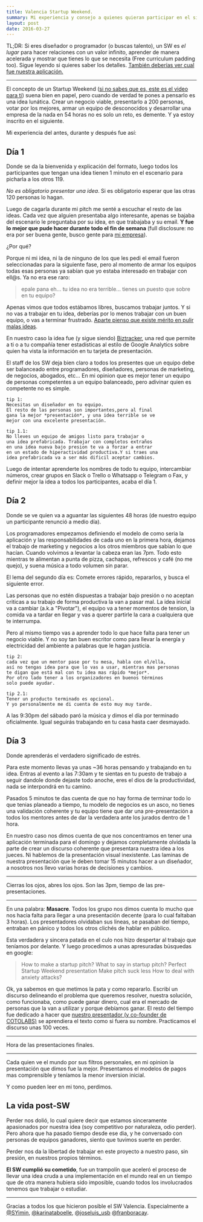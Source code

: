 ```yaml
---
title: Valencia Startup Weekend.
summary: Mi experiencia y consejo a quienes quieran participar en el siguiente.
layout: post
date: 2016-03-27
---
```

TL;DR: Si eres diseñador o programador (o buscas talento), un SW es *el lugar* para hacer relaciones con un valor infinito, aprender de manera acelerada y mostrar que tienes lo que se necesita (Free curriculum padding too). Sigue leyendo si quieres saber los detalles. [También deberías ver cual fue nuestra aplicación.](twitter.com/biztrackerv)
***
El concepto de un Startup Weekend ([si no sabes que es, este es el video para ti](https://www.youtube.com/watch?v=cPScUWwP6ec)) suena bien en papel, pero cuando de verdad te pones a pensarlo es una idea lunática. Crear un negocio viable, presentarlo a 200 personas, votar por los mejores, armar un equipo de desconocidos y desarrollar una empresa de la nada en 54 horas no es solo un reto, es demente. Y ya estoy inscrito en el siguiente.

Mi experiencia del antes, durante y después fue así:

## Día 1
Donde se da la bienvenida y explicación del formato, luego todos los participantes que tengan una idea tienen 1 minuto en el escenario para picharla a los otros 119.

*No es obligatorio presentar una idea*. Si es obligatorio esperar que las otras 120 personas lo hagan.

Luego de cagarla durante mi pitch me senté a escuchar el resto de las ideas. Cada vez que alguien presentaba algo interesante, apenas se bajaba del escenario le preguntaba por su idea, en que trabajaba y su email. **Y fue lo mejor que pude hacer durante todo el fin de semana** (full disclosure: no era por ser buena gente, busco gente para [mi empresa](cotolabs.com)).

¿Por qué?

Porque ni mi idea, ni la de ninguno de los que les pedi el email fueron seleccionadas para la siguiente fase, pero al momento de armar los equipos todas esas personas ya sabían que yo estaba interesado en trabajar con ell@s.
Ya no era ese raro:
>epale pana eh... tu idea no era terrible... tienes un puesto que sobre en tu equipo?

Apenas vimos que todos estábamos libres, buscamos trabajar juntos. Y si no vas a trabajar en tu idea, deberías por lo menos trabajar con un buen equipo, o vas a terminar frustrado. [Aparte pienso que existe mérito en pulir malas ideas](/posts/malas-ideas).

En nuestro caso la idea fue (y sigue siendo) [Biztracker](twitter.com/biztrackerv), una red que permite a ti o a tu compañía tener estadísticas al estilo de Google Analytics sobre quien ha vista la información en tu tarjeta de presentación.

El staff de los SW deja bien claro a todos los presentes que un equipo debe ser balanceado entre programadores, diseñadores, personas de marketing, de negocios, abogados, etc...  En mi opinion que es mejor tener un equipo de personas competentes a un equipo balanceado, pero adivinar quien es competente no es simple.


```
tip 1:
Necesitas un diseñador en tu equipo.
El resto de las personas son importantes,pero al final
gana la mejor *presentación*, y una idea terrible se ve
mejor con una excelente presentación.

tip 1.1:
No lleves un equipo de amigos listo para trabajar o
una idea prefabricada. Trabajar con completos extraños
en una idea nueva bajo presion te va a forzar a entrar
en un estado de hiperactividad productiva.Y si traes una
idea prefabricada va a ser más dificil aceptar cambios.
 ```

Luego de intentar aprenderte los nombres de todo tu equipo, intercambiar números, crear grupos en Slack o Trello o Whatsapp o Telegram o Fax,  y definir mejor la idea a todos los participantes, acaba el día 1.

## Día 2

Donde se ve quien va a aguantar las siguientes 48 horas (de nuestro equipo un participante renunció a medio día).

Los programadores empezamos definiendo el modelo de como seria la aplicación y las responsabilidades de cada uno en la primera hora, dejamos el trabajo de marketing y negocios a los otros miembros que sabían lo que hacían. Cuando volvimos a levantar la cabeza eran las 7pm. Todo esto mientras te alimentan a punta de pizza, cachapas, refrescos y café (no me quejo), y suena música a todo volumen sin parar.

El lema del segundo día es: Comete errores rápido, repararlos, y busca el siguiente error.

Las personas que no estén dispuestas a trabajar bajo presión o no aceptan criticas a su trabajo de forma productiva la van a pasar mal. La idea inicial va a cambiar (a.k.a "Pivotar"), el equipo va a tener momentos de tension, la comida va a tardar en llegar y vas a querer partirle la cara a cualquiera que te interrumpa.

Pero al mismo tiempo vas a aprender todo lo que hace falta para tener un negocio viable. Y no soy tan buen escritor como para llevar la energía y electricidad del ambiente a palabras que le hagan justicia.


```
tip 2:
cada vez que un mentor pase por tu mesa, habla con el/ella,
así no tengas idea para que lo vas a usar, mientras mas personas
te digan que está mal con tu idea mas rápido *mejor*.  
Por otro lado tener a los organizadores en buenos términos
solo puede ayudar.

tip 2.1:
Tener un producto terminado es opcional.
Y yo personalmente me di cuenta de esto muy muy tarde.
```

A las 9:30pm del sábado paró la música y dimos el día por terminado oficialmente. Igual seguirás trabajando en tu casa hasta caer desmayado.

## Día 3

Donde aprenderás el verdadero significado de estrés.

Para este momento llevas ya unas ~36 horas pensando y trabajando en tu idea. Entras al evento a las 7:30am y te sientas en tu puesto de trabajo a seguir dandole donde dejaste todo anoche, eres el dios de la productividad, nada se interpondrá en tu camino.

Pasados 5 minutos te das cuenta de que no hay forma de terminar todo lo que tenias planeado a tiempo, tu modelo de negocios es un asco, no tienes una validación coherente y tu equipo tiene que dar una pre-presentación a todos los mentores antes de dar la verdadera ante los jurados dentro de 1 hora.

En nuestro caso nos dimos cuenta de que nos concentramos en tener una aplicación terminada para el domingo y dejamos completamente olvidada la parte de crear un discurso coherente que presentara nuestra idea a los jueces. Ni hablemos de la presentación visual inexistente. Las laminas  de nuestra presentación que le deben tomar 15 minutos hacer a un diseñador,  a nosotros nos llevo varias horas de decisiones y cambios.
***
Cierras los ojos, abres los ojos. Son las 3pm, tiempo de las pre-presentaciones.
***
En una palabra: **Masacre**. Todos los grupo nos dimos cuenta lo mucho que nos hacia falta para llegar a una presentación decente (para lo cual faltaban 3 horas). Los presentadores olvidaban sus lineas, se pasaban del tiempo, entraban en pánico y todos los otros clichés de hablar en público.

Esta verdadera y sincera patada en el culo nos hizo despertar al trabajo que teníamos por delante. Y luego procedimos a unas apresuradas búsquedas en google:

> How to make a startup pitch?
> What to say in startup pitch?
> Perfect Startup Weekend presentation
> Make pitch suck less
> How to deal with anxiety attacks?

Ok, ya sabemos en que metimos la pata y como repararlo. Escribí un discurso delineando el problema que queremos resolver, nuestra solución, como funcionaba, como puede ganar dinero, cual era el mercado de personas que la van a utilizar y porque debíamos ganar. El resto del tiempo fue dedicado a hacer que [nuestro presentador (y co-founder de COTOLABS)](themanin.black) se aprendiera el texto como si fuera su nombre. Practicamos el discurso unas 100 veces.

***
Hora de las presentaciones finales.
***
Cada quien ve el mundo por sus filtros personales,  en mi opinion la presentación que dimos fue la mejor. Presentamos el modelos de pagos mas comprensible y teníamos la menor inversion inicial.

Y como pueden leer en mi tono, perdimos.


## La vida post-SW

Perder nos dolió, lo cual quiere decir que estamos sinceramente apasionados por nuestra idea (soy competitivo por naturaleza, odio perder). Pero ahora que ha pasado tiempo desde ese dia, y he conversado con personas de equipos ganadores, siento que tuvimos suerte en perder.

Perder nos da la libertad de trabajar en este proyecto a nuestro paso, sin presión, en nuestros propios términos.

**El SW cumplió su cometido**, fue un trampolín que aceleró el proceso de llevar una idea cruda a una implementación en el mundo real en un tiempo que de otra manera hubiera sido imposible, cuando todos los involucrados tenemos que trabajar o estudiar.




***
Gracias a todos los que hicieron posible el SW Valencia. Especialmente a [@SYimin](https://twitter.com/SYimin), [@karinataboelle](https://twitter.com/karinataboelle), [@joseluis_usb](https://twitter.com/joseluis_usb) [@franboracay](https://twitter.com/).
